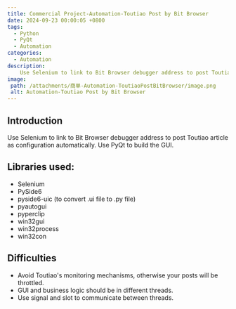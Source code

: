 ```yaml
---
title: Commercial Project-Automation-Toutiao Post by Bit Browser
date: 2024-09-23 00:00:05 +0800
tags:
  - Python
  - PyQt
  - Automation
categories:
  - Automation
description: 
    Use Selenium to link to Bit Browser debugger address to post Toutiao article as configuration automatically. Use PyQt to build the GUI.
image:
 path: /attachments/商单-Automation-ToutiaoPostBitBrowser/image.png
 alt: Automation-Toutiao Post by Bit Browser
---
```


## Introduction
Use Selenium to link to Bit Browser debugger address to post Toutiao article as configuration automatically. Use PyQt to build the GUI.

## Libraries used:
* Selenium
* PySide6
* pyside6-uic (to convert .ui file to .py file)
* pyautogui
* pyperclip
* win32gui
* win32process
* win32con

## Difficulties

* Avoid Toutiao's monitoring mechanisms, otherwise your posts will be throttled.
* GUI and business logic should be in different threads.
* Use signal and slot to communicate between threads.
